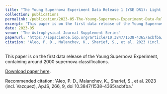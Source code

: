```yaml
---
title: "The Young Supernova Experiment Data Release 1 (YSE DR1): Light Curves and Photometric Classification of 1975 Supernovae"
collection: publications
permalink: /publication/2023-05-The-Young-Supernova-Experiment-Data-Release-1-(YSE-DR1):-Light-Curves-and-Photometric-Classification-of1975-Supernovae
excerpt: 'This paper is on the first data release of the Young Supernova Experiment, containing around 2000 supernova classifications'
date: 2023-05
venue: 'The Astrophysical Journal Supplement Series'
paperurl: 'https://iopscience.iop.org/article/10.3847/1538-4365/acbfba/pdf'
citation: 'Aleo, P. D., Malanchev, K., Sharief, S., et al. 2023 (incl. Vazquez), ApJS, 266, 9, doi 10.3847/1538-4365/acbfba.'
---
```

This paper is on the first data release of the Young Supernova Experiment, containing around 2000 supernova classifications. 

[Download paper here](https://iopscience.iop.org/article/10.3847/1538-4365/acbfba/pdf).

Recommended citation: 'Aleo, P. D., Malanchev, K., Sharief, S., et al. 2023 (incl. Vazquez), ApJS, 266, 9, doi 10.3847/1538-4365/acbfba.'
